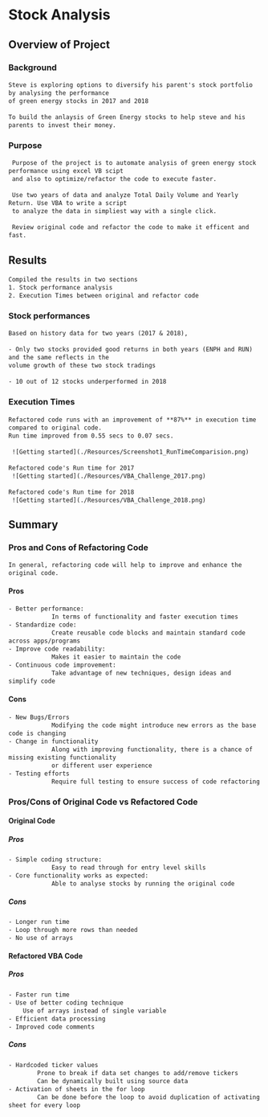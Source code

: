 # Stock Analysis

## Overview of Project

### Background

    Steve is exploring options to diversify his parent's stock portfolio by analysing the performance 
    of green energy stocks in 2017 and 2018

    To build the anlaysis of Green Energy stocks to help steve and his parents to invest their money.
     
### Purpose

     Purpose of the project is to automate analysis of green energy stock performance using excel VB scipt 
     and also to optimize/refactor the code to execute faster.
     
     Use two years of data and analyze Total Daily Volume and Yearly Return. Use VBA to write a script 
     to analyze the data in simpliest way with a single click.

     Review original code and refactor the code to make it efficent and fast.

## Results

    Compiled the results in two sections 
    1. Stock performance analysis
    2. Execution Times between original and refactor code

### Stock performances

    Based on history data for two years (2017 & 2018),

    - Only two stocks provided good returns in both years (ENPH and RUN) and the same reflects in the 
    volume growth of these two stock tradings

    - 10 out of 12 stocks underperformed in 2018

### Execution Times
    
    Refactored code runs with an improvement of **87%** in execution time compared to original code. 
    Run time improved from 0.55 secs to 0.07 secs.
   
     ![Getting started](./Resources/Screenshot1_RunTimeComparision.png)

    Refactored code's Run time for 2017 
     ![Getting started](./Resources/VBA_Challenge_2017.png)

    Refactored code's Run time for 2018 
     ![Getting started](./Resources/VBA_Challenge_2018.png)

## Summary

### Pros and Cons of Refactoring Code

    In general, refactoring code will help to improve and enhance the original code.
    
#### Pros

    - Better performance: 
                In terms of functionality and faster execution times
    - Standardize code: 
                Create reusable code blocks and maintain standard code across apps/programs
    - Improve code readability: 
                Makes it easier to maintain the code
    - Continuous code improvement: 
                Take advantage of new techniques, design ideas and simplify code

#### Cons

    - New Bugs/Errors
                Modifying the code might introduce new errors as the base code is changing
    - Change in functionality
                Along with improving functionality, there is a chance of missing existing functionality 
                or different user experience
    - Testing efforts
                Require full testing to ensure success of code refactoring


### Pros/Cons of Original Code vs Refactored Code

#### Original Code

##### Pros

    - Simple coding structure: 
                Easy to read through for entry level skills
    - Core functionality works as expected: 
                Able to analyse stocks by running the original code


##### Cons

    - Longer run time
    - Loop through more rows than needed
    - No use of arrays


#### Refactored VBA Code

##### Pros

    - Faster run time
    - Use of better coding technique
        Use of arrays instead of single variable 
    - Efficient data processing
    - Improved code comments

##### Cons

    - Hardcoded ticker values
            Prone to break if data set changes to add/remove tickers
            Can be dynamically built using source data
    - Activation of sheets in the for loop
            Can be done before the loop to avoid duplication of activating sheet for every loop
